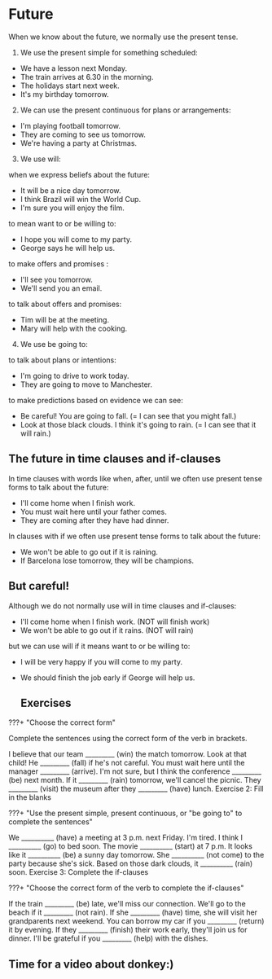 # Future

When we know about the future, we normally use the present tense.

1. We use the present simple for something scheduled:

- We have a lesson next Monday.
- The train arrives at 6.30 in the morning.
- The holidays start next week.
- It's my birthday tomorrow.

2. We can use the present continuous for plans or arrangements:

- I'm playing football tomorrow.
- They are coming to see us tomorrow.
- We're having a party at Christmas.

3. We use will:

when we express beliefs about the future:
- It will be a nice day tomorrow.
- I think Brazil will win the World Cup.
- I'm sure you will enjoy the film.

to mean want to or be willing to:
- I hope you will come to my party.
- George says he will help us.

to make offers and promises :
- I'll see you tomorrow.
- We'll send you an email.

to talk about offers and promises:
- Tim will be at the meeting.
- Mary will help with the cooking.

4. We use be going to:

to talk about plans or intentions:
- I'm going to drive to work today.
- They are going to move to Manchester.

to make predictions based on evidence we can see:
- Be careful! You are going to fall. (= I can see that you might fall.)
- Look at those black clouds. I think it's going to rain. (= I can see that it will rain.)

## The future in time clauses and if-clauses

In time clauses with words like when, after, until we often use present tense forms to talk about the future:

- I'll come home when I finish work.
- You must wait here until your father comes.
- They are coming after they have had dinner.

In clauses with if we often use present tense forms to talk about the future:

- We won't be able to go out if it is raining.
- If Barcelona lose tomorrow, they will be champions.

## But careful!

Although we do not normally use will in time clauses and if-clauses:
- I'll come home when I finish work. (NOT will finish work)
- We won’t be able to go out if it rains. (NOT will rain)

but we can use will if it means want to or be willing to:

- I will be very happy if you will come to my party.
- We should finish the job early if George will help us.

  ## Exercises

???+ "Choose the correct form"


Complete the sentences using the correct form of the verb in brackets.

I believe that our team _________ (win) the match tomorrow.
Look at that child! He _________ (fall) if he's not careful.
You must wait here until the manager _________ (arrive).
I'm not sure, but I think the conference _________ (be) next month.
If it _________ (rain) tomorrow, we'll cancel the picnic.
They _________ (visit) the museum after they _________ (have) lunch.
Exercise 2: Fill in the blanks

???+ "Use the present simple, present continuous, or "be going to" to complete the sentences"

We __________ (have) a meeting at 3 p.m. next Friday.
I'm tired. I think I __________ (go) to bed soon.
The movie __________ (start) at 7 p.m.
It looks like it __________ (be) a sunny day tomorrow.
She __________ (not come) to the party because she's sick.
Based on those dark clouds, it __________ (rain) soon.
Exercise 3: Complete the if-clauses

???+ "Choose the correct form of the verb to complete the if-clauses"

If the train _________ (be) late, we'll miss our connection.
We'll go to the beach if it _________ (not rain).
If she _________ (have) time, she will visit her grandparents next weekend.
You can borrow my car if you _________ (return) it by evening.
If they _________ (finish) their work early, they'll join us for dinner.
I'll be grateful if you _________ (help) with the dishes.

## Time for a video about donkey:)
